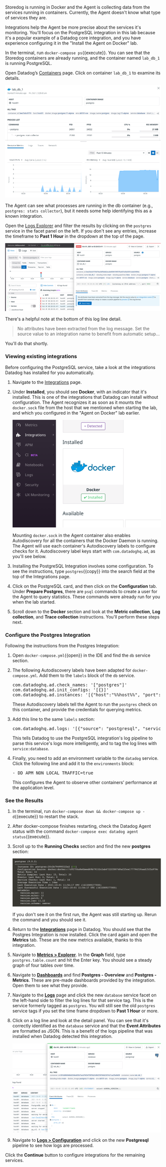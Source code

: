 Storedog is running in Docker and the Agent is collecting data from the services running in containers. Currently, the Agent doesn't know what type of services they are. 

Integrations help the Agent be more precise about the services it's monitoring. You'll focus on the PostgreSQL integration in this lab because it's a popular example of a Datadog core integration, and you have experience configuring it in the "Install the Agent on Docker" lab.

In the terminal, run `docker-compose ps`{{execute}}. You can see that the Storedog containers are already running, and the container named `lab_db_1` is running PostgreSQL. 

Open Datadog’s [Containers](https://app.datadoghq.com/containers) page. Click on container `lab_db_1` to examine its details.

![DB service pre-integration template](./assets/postgres-pre-integration.png)

The Agent can see what processes are running in the db container (e.g., `postgres: stats collector`), but it needs some help identifying this as a known integration.

Open the [Logs Explorer](https://app.datadoghq.com/logs) and filter the results by clicking on the `postgres` service in the facet panel on the left. If you don't see any entries, increase the timeframe to **Past 1 Hour** in the dropdown at the top of the page.

![DB logs are in bad shape](./assets/postgres-logs-pre-integration.png)

There's a helpful note at the bottom of this log line detail. 

> No attributes have been extracted from the log message. Set the source value to an integration name to benefit from automatic setup...

You'll do that shortly.

### Viewing existing integrations

Before configuring the PostgreSQL service, take a look at the integrations Datadog has installed for you automatically.

1. Navigate to the [Integrations](https://app.datadoghq.com/account/settings#integrations) page. 

2. Under **Installed**, you should see **Docker**, with an indicator that it's installed. This is one of the integrations that Datadog can install without configuration. The Agent recognizes it as soon as it mounts the `docker.sock` file from the host that we mentioned when starting the lab, and which you configured in the "Agent on Docker" lab earlier.

    ![Docker integration autodiscovered](./assets/docker-autodiscovered.png)

    Mounting `docker.sock` in the Agent container also enables Autodiscovery for all the containers that the Docker Daemon is running. The  Agent will use each container's Autodiscovery labels to configure checks for it. Autodiscovery label keys start with `com.datadoghq.ad`, as you'll see below. 

3. Installing the PostgreSQL Integration involves some configuration. To see the instructions, type `postgres`{{copy}} into the search field at the top of the Integrations page. 

4. Click on the PostgreSQL card, and then click on the **Configuration** tab. Under **Prepare Postgres**, there are `psql` commands to create a user for the Agent to query statistics. These commands were already run for you when the lab started.

5. Scroll down to the **Docker** section and look at the **Metric collection**, **Log collection**, and **Trace collection** instructions. You'll perform these steps next.  

### Configure the Postgres Integration

Following the instructions from the Postgres Integration:

1. Open `docker-compose.yml`{{open}} in the IDE and find the `db` service section.

2. The following Autodiscovery labels have been adapted for `docker-compose.yml`. Add them to the `labels` block of the `db` service.

    <pre class="file" data-filename="docker-compose.yml" data-target="insert" data-marker="# postgres integration template here">
   com.datadoghq.ad.check_names: '["postgres"]'
   com.datadoghq.ad.init_configs: '[{}]'
   com.datadoghq.ad.instances: '[{"host":"%%host%%", "port":5432,"username":"datadog","password":"datadog"}]'</pre>

    These Autodiscovery labels tell the Agent to run the `postgres` check on this container, and provide the credentials for querying metrics.

3. Add this line to the same `labels` section:

    <pre class="file" data-filename="docker-compose.yml" data-target="insert" data-marker="# postgres logs label here">
   com.datadoghq.ad.logs: '[{"source": "postgresql", "service": "database"}]'</pre>

    This tells Datadog to use the PostgreSQL integration's log pipeline to parse this service's logs more intelligently, and to tag the log lines with `service:database`.

4. Finally, you need to add an environment variable to the `datadog` service. Click the following line and add it to the `environments` block:

    <pre class="file" data-filename="docker-compose.yml" data-target="insert" data-marker="# agent non-local apm here">
   - DD_APM_NON_LOCAL_TRAFFIC=true</pre>

    This configures the Agent to observe other containers' performance at the application level.

### See the Results

1. In the terminal, run `docker-compose down && docker-compose up -d`{{execute}} to restart the stack.

2. After docker-compose finishes restarting, check the Datadog Agent status with the command `docker-compose exec datadog agent status`{{execute}}.

3. Scroll up to the **Running Checks** section and find the new **postgres** section:

    ![Postgres check OK](./assets/postgres-check-ok.png)

    If you don't see it on the first run, the Agent was still starting up. Rerun the command and you should see it.

4. Return to the <a href="https://app.datadoghq.com/account/settings#integrations" target="_datadog">**Integrations**</a> page in Datadog. You should see that the Postgres Integration is now installed. Click the card again and open the **Metrics** tab. These are the new metrics available, thanks to this integration.

5. Navigate to <a href="https://app.datadoghq.com/metric/explorer" target="_datadog">**Metrics > Explorer**</a>. In the **Graph** field, type `postgres.table.count` and hit the Enter key. You should see a steady graph of four tables over time.

6. Navigate to <a href="https://app.datadoghq.com/dashboard/lists" target="_datadog">**Dashboards**</a> and find **Postgres - Overview** and **Postgres - Metrics**. These are pre-made dashboards provided by the integration. Open them to see what they provide.

7. Navigate to the <a href="https://app.datadoghq.com/logs" target="_datadog">**Logs**</a> page and click the new `database` service facet on the left-hand side to filter the log lines for that service tag. This is the service formerly tagged as `postgres`. You will still see the old `postgres` service tags if you set the time frame dropdown to **Past 1 Hour** or more.

8. Click on a log line and look at the detail panel. You can see that it's correctly identified as the `database` service and that the **Event Attributes** are formatted as JSON. This is a benefit of the logs pipeline that was installed when Datadog detected this integration.

    ![Postgres logs nicer](./assets/postgres-log-post-config.png)

9. Navigate to <a href="https://app.datadoghq.com/logs/pipelines" target="_datadog">**Logs > Configuration**</a> and click on the new **Postgresql** pipeline to see how logs are processed.

Click the **Continue** button to configure integrations for the remaining services. 
